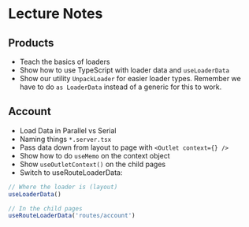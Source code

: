 # Lecture Notes

## Products

- Teach the basics of loaders
- Show how to use TypeScript with loader data and `useLoaderData`
- Show our utility `UnpackLoader` for easier loader types. Remember we have to do `as LoaderData` instead of a generic for this to work.

## Account

- Load Data in Parallel vs Serial
- Naming things `*.server.tsx`
- Pass data down from layout to page with `<Outlet context={} />`
- Show how to do `useMemo` on the context object
- Show `useOutletContext()` on the child pages
- Switch to useRouteLoaderData:

```ts
// Where the loader is (layout)
useLoaderData()

// In the child pages
useRouteLoaderData('routes/account')
```
